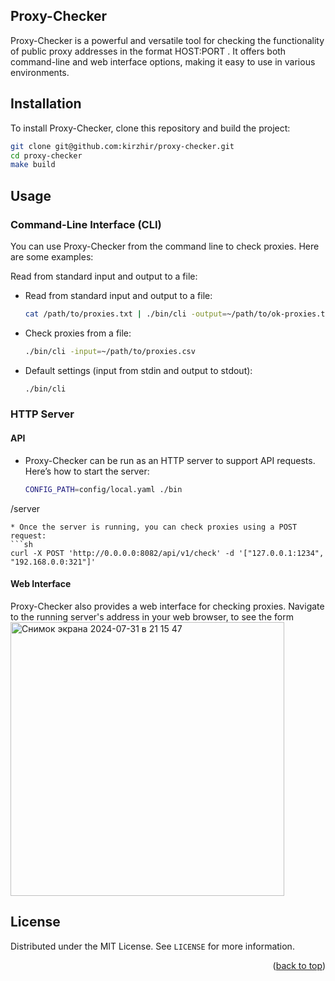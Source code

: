 ## Proxy-Checker

Proxy-Checker is a powerful and versatile tool for checking the functionality of public proxy addresses in the format HOST:PORT
. It offers both command-line and web interface options, making it easy to use in various environments.


## Installation
To install Proxy-Checker, clone this repository and build the project:
  ```sh
git clone git@github.com:kirzhir/proxy-checker.git
cd proxy-checker
make build
  ```

## Usage
### Command-Line Interface (CLI)

You can use Proxy-Checker from the command line to check proxies. Here are some examples:

Read from standard input and output to a file:
* Read from standard input and output to a file:
  ```sh
  cat /path/to/proxies.txt | ./bin/cli -output=~/path/to/ok-proxies.txt
  ```
* Check proxies from a file:
  ```sh
  ./bin/cli -input=~/path/to/proxies.csv
  ```
* Default settings (input from stdin and output to stdout):
  ```sh
  ./bin/cli
  ```

### HTTP Server

#### API

* Proxy-Checker can be run as an HTTP server to support API requests. Here’s how to start the server:
  ```sh
  CONFIG_PATH=config/local.yaml ./bin
/server
  ```
* Once the server is running, you can check proxies using a POST request:
  ```sh
  curl -X POST 'http://0.0.0.0:8082/api/v1/check' -d '["127.0.0.1:1234", "192.168.0.0:321"]'
  ```

#### Web Interface

Proxy-Checker also provides a web interface for checking proxies. Navigate to the running server's address in your web browser,  to see the form <img width="438" alt="Снимок экрана 2024-07-31 в 21 15 47" src="https://github.com/user-attachments/assets/29159d78-8e2e-44be-acc8-9191f1407285">


<!-- LICENSE -->
## License

Distributed under the MIT License. See `LICENSE` for more information.

<p align="right">(<a href="#readme-top">back to top</a>)</p>
